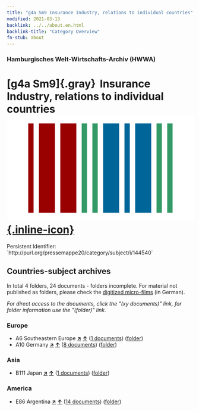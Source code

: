 ```yaml
---
title: "g4a Sm9 Insurance Industry, relations to individual countries"
modified: 2021-03-13
backlink: ../../about.en.html
backlink-title: "Category Overview"
fn-stub: about
---
```


### Hamburgisches Welt-Wirtschafts-Archiv (HWWA)

# [g4a Sm9]{.gray}&#8201; Insurance Industry, relations to individual countries &#160; [![Wikidata](/images/Wikidata-logo.svg "Wikidata"){.inline-icon}](http://www.wikidata.org/entity/Q104710339)

<div class="hint">Persistent Identifier: `http://purl.org/pressemappe20/category/subject/i/144540`</div>







## Countries-subject archives





In total 4 folders, 24 documents - folders incomplete.
For material not published as folders, please check the [digitized micro-films](/film/h1_sh.de.html) (in German).

_For direct access to the documents, click the "(xy documents)" link, for folder information use the "(folder)" link._



### Europe

- A6 Southeastern Europe [**&nearr;**](../../../geo/i/140900/about.en.html "Southeastern Europe (all folders)") [**&uarr;**](../../../geo/about.en.html#A6 "Country category system") (<a href="https://pm20.zbw.eu/iiifview/folder/sh/140900,144540" title="about: Southeastern Europe : Insurance Industry, relations to individual countries" target="_blank">1 documents</a>) ([folder](../../../../folder/sh/1409xx/140900/1445xx/144540/about.en.html))
- A10 Germany [**&nearr;**](../../../geo/i/126128/about.en.html "Germany (all folders)") [**&uarr;**](../../../geo/about.en.html#A10 "Country category system") (<a href="https://pm20.zbw.eu/iiifview/folder/sh/126128,144540" title="about: Germany : Insurance Industry, relations to individual countries" target="_blank">8 documents</a>) ([folder](../../../../folder/sh/1261xx/126128/1445xx/144540/about.en.html))

### Asia

- B111 Japan [**&nearr;**](../../../geo/i/141272/about.en.html "Japan (all folders)") [**&uarr;**](../../../geo/about.en.html#B111 "Country category system") (<a href="https://pm20.zbw.eu/iiifview/folder/sh/141272,144540" title="about: Japan : Insurance Industry, relations to individual countries" target="_blank">1 documents</a>) ([folder](../../../../folder/sh/1412xx/141272/1445xx/144540/about.en.html))

### America

- E86 Argentina [**&nearr;**](../../../geo/i/141692/about.en.html "Argentina (all folders)") [**&uarr;**](../../../geo/about.en.html#E86 "Country category system") (<a href="https://pm20.zbw.eu/iiifview/folder/sh/141692,144540" title="about: Argentina : Insurance Industry, relations to individual countries" target="_blank">14 documents</a>) ([folder](../../../../folder/sh/1416xx/141692/1445xx/144540/about.en.html))









